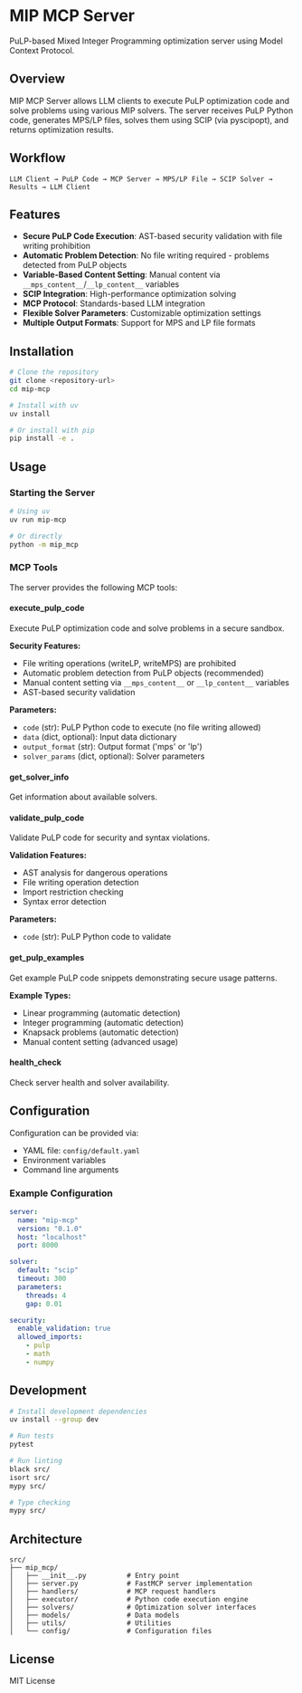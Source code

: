 # MIP MCP Server

PuLP-based Mixed Integer Programming optimization server using Model Context Protocol.

## Overview

MIP MCP Server allows LLM clients to execute PuLP optimization code and solve problems using various MIP solvers. The server receives PuLP Python code, generates MPS/LP files, solves them using SCIP (via pyscipopt), and returns optimization results.

## Workflow

```
LLM Client → PuLP Code → MCP Server → MPS/LP File → SCIP Solver → Results → LLM Client
```

## Features

- **Secure PuLP Code Execution**: AST-based security validation with file writing prohibition
- **Automatic Problem Detection**: No file writing required - problems detected from PuLP objects
- **Variable-Based Content Setting**: Manual content via `__mps_content__`/`__lp_content__` variables
- **SCIP Integration**: High-performance optimization solving
- **MCP Protocol**: Standards-based LLM integration
- **Flexible Solver Parameters**: Customizable optimization settings
- **Multiple Output Formats**: Support for MPS and LP file formats

## Installation

```bash
# Clone the repository
git clone <repository-url>
cd mip-mcp

# Install with uv
uv install

# Or install with pip
pip install -e .
```

## Usage

### Starting the Server

```bash
# Using uv
uv run mip-mcp

# Or directly
python -m mip_mcp
```

### MCP Tools

The server provides the following MCP tools:

#### execute_pulp_code
Execute PuLP optimization code and solve problems in a secure sandbox.

**Security Features:**
- File writing operations (writeLP, writeMPS) are prohibited
- Automatic problem detection from PuLP objects (recommended)
- Manual content setting via `__mps_content__` or `__lp_content__` variables
- AST-based security validation

**Parameters:**
- `code` (str): PuLP Python code to execute (no file writing allowed)
- `data` (dict, optional): Input data dictionary
- `output_format` (str): Output format ('mps' or 'lp')
- `solver_params` (dict, optional): Solver parameters

#### get_solver_info
Get information about available solvers.

#### validate_pulp_code
Validate PuLP code for security and syntax violations.

**Validation Features:**
- AST analysis for dangerous operations
- File writing operation detection
- Import restriction checking
- Syntax error detection

**Parameters:**
- `code` (str): PuLP Python code to validate

#### get_pulp_examples
Get example PuLP code snippets demonstrating secure usage patterns.

**Example Types:**
- Linear programming (automatic detection)
- Integer programming (automatic detection)
- Knapsack problems (automatic detection)
- Manual content setting (advanced usage)

#### health_check
Check server health and solver availability.

## Configuration

Configuration can be provided via:
- YAML file: `config/default.yaml`
- Environment variables
- Command line arguments

### Example Configuration

```yaml
server:
  name: "mip-mcp"
  version: "0.1.0"
  host: "localhost"
  port: 8000

solver:
  default: "scip"
  timeout: 300
  parameters:
    threads: 4
    gap: 0.01

security:
  enable_validation: true
  allowed_imports:
    - pulp
    - math
    - numpy
```

## Development

```bash
# Install development dependencies
uv install --group dev

# Run tests
pytest

# Run linting
black src/
isort src/
mypy src/

# Type checking
mypy src/
```

## Architecture

```
src/
├── mip_mcp/
│   ├── __init__.py          # Entry point
│   ├── server.py            # FastMCP server implementation
│   ├── handlers/            # MCP request handlers
│   ├── executor/            # Python code execution engine
│   ├── solvers/             # Optimization solver interfaces
│   ├── models/              # Data models
│   ├── utils/               # Utilities
│   └── config/              # Configuration files
```

## License

MIT License